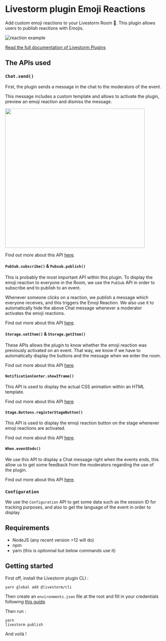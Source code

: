 # Livestorm plugin Emoji Reactions

Add custom emoji reactions to your Livestorm Room 🥳.
This plugin allows users to publish reactions with Emojis.

![reaction example](https://github.com/livestorm/livestorm-plugins-examples/blob/master/emoji-reactions/animation.gif?raw=true)

[Read the full documentation of Livestorm Plugins](https://github.com/livestorm/livestorm-plugin)

## The APIs used

### `Chat.send()`

First, the plugin sends a message in the chat to the moderators of the event.

This message includes a custom template and allows to activate the plugin, preview an emoji reaction and dismiss the message.

<img width="450px" src="https://d33v4339jhl8k0.cloudfront.net/docs/assets/57b4bd36c697917de37ce375/images/6082f714f8c0ef2d98df5a5b/file-9c0l54jk2j.png">

Find out more about this API [here](https://developers.livestorm.co/docs/chat).

#### `PubSub.subscribe()` & `Pubsub.publish()`

This is probably the most important API within this plugin. 
To display the emoji reaction to everyone in the Room, we use the `PubSub` API in order to subscribe and to publish to an event.

Whenever someone clicks on a reaction, we publish a message which everyone receives, and this triggers the Emoji Reaction.
We also use it to automatically hide the above Chat message whenever a moderator activates the emoji reactions.

Find out more about this API [here](https://developers.livestorm.co/docs/pubsub).

#### `Storage.setItem()` & `Storage.getItem()`

These APIs allows the plugin to know whether the emoji reaction was previously activated on an event. 
That way, we know if we have to automatically display the buttons and the message when we enter the room.

Find out more about this API [here](https://developers.livestorm.co/docs/storage).

#### `NotificationCenter.showIframe()`

This API is used to display the actual CSS animation within an HTML template.

Find out more about this API [here](https://developers.livestorm.co/docs/notificationcenter).

#### `Stage.Buttons.registerStageButton()`

This API is used to display the emoji reaction button on the stage whenever emoji reactions are activated.

Find out more about this API [here](https://developers.livestorm.co/docs/stage).

#### `When.eventEnds()`

We use this API to display a Chat message right when the events ends, this allow us to get some feedback from the moderators regarding the use of the plugin.

Find out more about this API [here](https://developers.livestorm.co/docs/when).

### `Configuration`

We use the `Configuration` API to get some data such as the session ID for tracking purposes, and also to get the language of the event in order to display 




## Requirements

- NodeJS (any recent version >12 will do)
- npm
- yarn (this is optionnal but below commands use it)

## Getting started

First off, install the Livestorm plugin CLI : 

```
yarn global add @livestorm/cli
```

Then create an `environments.json` file at the root and fill in your credentials following [this guide](https://developers.livestorm.co/docs/managing-environments).

Then run :
```
yarn
livestorm publish
```

And voilà !
